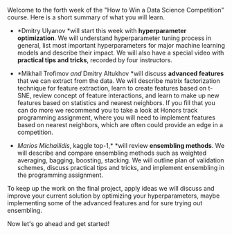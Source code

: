 Welcome to the forth week of the "How to Win a Data Science Competition" course. Here is a short summary of what you will learn.

* *Dmitry Ulyanov *will start this week with **hyperparameter optimization**. We will understand hyperparameter tuning process in general, list most important hyperparameters for major machine learning models and describe their impact. We will also have a special video with **practical tips and tricks**, recorded by four instructors.

* *Mikhail Trofimov *and* Dmitry Altukhov *will discuss **advanced features** that we can extract from the data. We will describe matrix factorization technique for feature extraction, learn to create features based on t-SNE, review concept of feature interactions, and learn to make up new features based on statistics and nearest neighbors. If you fill that you can do more we recommend you to take a look at Honors track programming assignment, where you will need to implement features based on nearest neighbors, which are often could provide an edge in a competition.

* *Marios Michailidis*, kaggle top-1,* *will review **ensembling methods**. We will describe and compare ensembling methods such as weighted averaging, bagging, boosting, stacking. We will outline plan of validation schemes, discuss practical tips and tricks, and implement ensembling in the programming assignment.

To keep up the work on the final project, apply ideas we will discuss and improve your current solution by optimizing your hyperparameters, maybe implementing some of the advanced features and for sure trying out ensembling.

Now let's go ahead and get started!